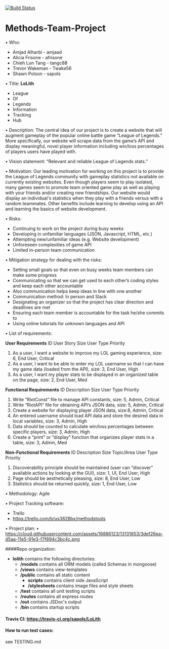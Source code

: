 [![Build Status](https://travis-ci.org/sapols/LoLith.svg?branch=master)](https://travis-ci.org/sapols/LoLith)
 
# Methods-Team-Project
•	Who: 
- Amjad Alharbi  - amjaad
- Alicia Frisone - afrisone 
- Chieh Lun Tang - tangc88
- Trevor Wakeman - Twake56
- Shawn Polson - sapols

•	Title: **LoLith**
 - League
 - Of
 - Legends
 - Information
 - Tracking
 - Hub

•	Description: The central idea of our project is to create a website that will augment gameplay of the popular online battle game “League of Legends.” More specifically, our website will scrape data from the game’s API and display meaningful, novel player information including win/loss percentages of players users have played with.

•	Vision statement:  “Relevant and reliable League of Legends stats.”

•	Motivation: Our leading motivation for working on this project is to provide the League of Legends community with gameplay statistics not available on currently existing websites. Even though players seem to play isolated, many games seem to promote team oriented game play as well as playing with your friends and/or creating new friendships. Our website would display an individual's statistics when they play with a friends versus with a random teammates. Other benefits include learning to develop using an API and learning the basics of website development.

•	Risks:
- Continuing to work on the project during busy weeks
- Developing in unfamiliar languages (JSON, Javascript, HTML, etc.)
- Attempting new/unfamiliar ideas (e.g. Website development) 
- Unforeseen complexities of game API
-	Limited in-person team communication 

•	Mitigation strategy for dealing with the risks:
-	Setting small goals so that even on busy weeks team members can make some progress
-	Communicating so that we can get used to each other’s coding styles and keep each other accountable
-	Also communication helps keep ideas in line with one another
-	Communication method: In person and Slack
-	Designating an organizer so that the project has clear direction and deadlines are met
-	Ensuring each team member is accountable for the task he/she commits to
-	Using online tutorials for unknown languages and API

•	List of requirements:

**User Requirements**
ID	User Story Size User Type	Priority

1. As a user, I want a website to improve my LOL gaming experience,	size: 6,	End User,	Critical
2. As a user, I want to be able to enter my LOL username so that I can have my game data (loaded from the API),	size: 3, End User, High
3. As a user, I want my player stats to be displayed in an organized table on the page, size: 2, End User, Med

**Functional Requirements**
ID	Description	Size User Type Priority

1.	Write “RiotConst” file to manage API constants, size: 5, Admin, Critical
2.	Write “RiotAPI” file for obtaining API’s JSON data, size: 5, Admin,	Critical
3.	Create a website for displaying player JSON data, size:8, Admin, Critical
4.	An entered username should load API data and store the desired data in local variables, size: 3, Admin, High
5.	Data should be counted to calculate win/loss percentages between specific players, size: 3, Admin, High
6.	Create a “print” or “display” function that organizes player stats in a table, size: 3, Admin, Med

**Non-Functional Requirements**
ID	Description	Size	Topic/Area	User Type	Priority

1.	Discoverability principle should be maintained     (user can “discover” available actions by looking at the GUI), size: 1, UI, End User, High
2.	Page should be aesthetically pleasing, size: 8, End User, Low
3.	Statistics should be returned quickly, size: 1, End User, Low

•	Methodology: Agile

•	Project Tracking software: 
-	Trello
-	https://trello.com/b/us382Bbx/methodstools

•	Project plan:
•	https://cloud.githubusercontent.com/assets/16886123/13131653/3def26ea-d5aa-11e5-91e3-f7f894c3bc4c.png

####Repo organization:
* **lolith** contains the following directories:
	* **/models** contains all ORM models (called Schemas in mongoose)
	* **/views** contains view-templates
	* **/public** contains all static content
		* **scripts** contains client side JavaScript
		* **/stylesheets** contains image files and style sheets
	* **/test** contains all unit testing scripts
	* **/routes** contains all express routes 
	* **/out** contains JSDoc's output
	* **/bin** contains startup scripts



#### Travis CI: <https://travis-ci.org/sapols/LoLith>
#### How to run test cases: 
see TESTING.md
